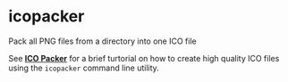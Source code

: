 # icopacker
Pack all PNG files from a directory into one ICO file

See [**ICO Packer**](https://obsigna.com/articles/1519825336.html) for a brief turtorial on how to create high quality ICO files using the `icopacker` command line utility.
